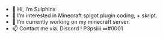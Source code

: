 - 👋 Hi, I’m Sulphinx
- 👀 I’m interested in Minecraft spigot plugin coding, + skript.
- 🌱 I’m currently working on my minecraft server.
- 📫 Contact me via. Discord ! P3psiiii ∞#0001

<!---
P3psiiii/P3psiiii is a ✨ special ✨ repository because its `README.md` (this file) appears on your GitHub profile.
You can click the Preview link to take a look at your changes.
--->
